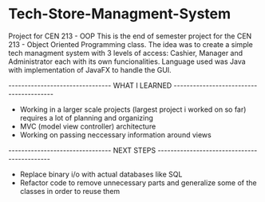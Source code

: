 # Tech-Store-Managment-System
Project for CEN 213 - OOP
This is the end of semester project for the CEN 213 - Object Oriented Programming class.
The idea was to create a simple tech managment system with 3 levels of access: Cashier, Manager and Administrator each with its own funcionalities.
Language used was Java with implementation of JavaFX to handle the GUI.

-------------------------------- WHAT I LEARNED ----------------------------------------
- Working in a larger scale projects (largest project i worked on so far) requires a lot of planning and organizing
- MVC (model view controller) architecture
- Working on passing neccessary information around views 

-------------------------------- NEXT STEPS --------------------------------------------
- Replace binary i/o with actual databases like SQL
- Refactor code to remove unnecessary parts and generalize some of the classes in order to reuse them
